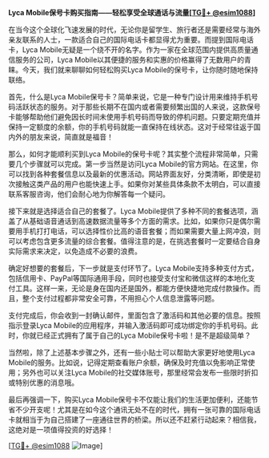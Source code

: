 **Lyca Mobile保号卡购买指南——轻松享受全球通话与流量[[TG💪+ @esim1088](https://t.me/s/esim1088)]**

在当今这个全球化飞速发展的时代，无论你是留学生、旅行者还是需要经常与海外亲友联系的人士，一款适合自己的国际电话卡都显得尤为重要。而提到国际电话卡，Lyca Mobile无疑是一个绕不开的名字。作为一家在全球范围内提供高质量通信服务的公司，Lyca Mobile以其便捷的服务和实惠的价格赢得了无数用户的青睐。今天，我们就来聊聊如何轻松购买Lyca Mobile的保号卡，让你随时随地保持联络。

首先，什么是Lyca Mobile保号卡？简单来说，它是一种专门设计用来维持手机号码活跃状态的服务。对于那些长期不在国内或者需要频繁出国的人来说，这款保号卡能够帮助他们避免因长时间未使用手机号码而导致的停机问题。只要定期充值并保持一定额度的余额，你的手机号码就能一直保持在线状态。这对于经常往返于国内外的朋友来说，简直就是福音！

那么，如何才能顺利买到Lyca Mobile的保号卡呢？其实整个流程非常简单，只需要几个步骤就可以完成。第一步当然是访问Lyca Mobile的官方网站。在这里，你可以找到各种套餐信息以及最新的优惠活动。网站界面友好，分类清晰，即使是初次接触这类产品的用户也能快速上手。如果你对某些具体条款不太明白，可以直接联系客服咨询，他们会耐心地为你解答每一个疑问。

接下来就是选择适合自己的套餐了。Lyca Mobile提供了多种不同的套餐选项，涵盖了从基础语音通话到高速数据流量等多个方面的需求。比如，如果你只是偶尔需要用手机打打电话，可以选择性价比高的语音套餐；而如果需要大量上网冲浪，则可以考虑包含更多流量的综合套餐。值得注意的是，在挑选套餐时一定要结合自身实际需求来决定，以免造成不必要的浪费。

确定好想要的套餐后，下一步就是支付环节了。Lyca Mobile支持多种支付方式，包括信用卡、PayPal等国际通用手段，同时也接受支付宝和微信这样的本地化支付工具。这样一来，无论是身在国内还是国外，都能方便快捷地完成付款操作。而且，整个支付过程都非常安全可靠，不用担心个人信息泄露等问题。

支付完成后，你会收到一封确认邮件，里面包含了激活码和其他必要的信息。按照指示登录Lyca Mobile的应用程序，并输入激活码即可成功绑定你的手机号码。此时，你就已经正式拥有了属于自己的Lyca Mobile保号卡啦！是不是超级简单？

当然啦，除了上述基本步骤之外，还有一些小贴士可以帮助大家更好地使用Lyca Mobile的服务。比如说，记得定期查看账户余额，确保及时充值以免影响正常使用；另外也可以关注Lyca Mobile的社交媒体账号，那里经常会发布一些限时折扣或特别优惠的消息哦。

最后再强调一下，购买Lyca Mobile保号卡不仅能让我们的生活更加便利，还能节省不少开支呢！尤其是在如今这个通讯无处不在的时代，拥有一张可靠的国际电话卡就相当于为自己搭建了一座通往世界的桥梁。所以还不赶紧行动起来？相信我，这绝对是一项值得投资的好选择！

[[TG💪+ @esim1088](https://t.me/s/esim1088) ![Image](https://i.postimg.cc/4NQfJmqS/Snipaste-2025-05-13-00-14-12.png)]